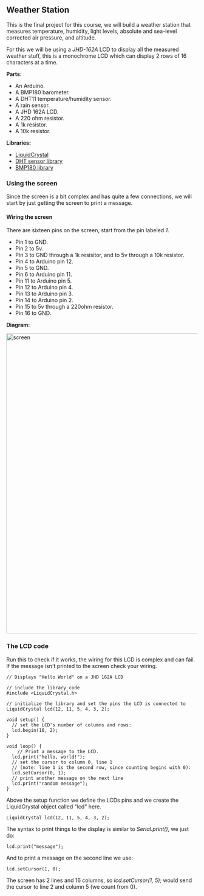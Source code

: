 ## Weather Station
This is the final project for this course, we will build a weather station that
measures temperature, humidity, light levels, absolute and sea-level corrected
air pressure, and  altitude.

For this we will be using a *JHD-162A* LCD to display all the measured weather
stuff, this is a monochrome LCD which can display 2 rows of 16 characters at a time.

**Parts:**

* An Arduino.
* A BMP180 barometer.
* A DHT11 temperature/humidity sensor.
* A rain sensor.
* A JHD 162A LCD.
* A 220 ohm resistor.
* A 1k resistor.
* A 10k resistor.

**Libraries:**

* [LiquidCrystal](https://github.com/arduino-libraries/LiquidCrystal)
* [DHT sensor library](https://github.com/adafruit/DHT-sensor-library)
* [BMP180 library](https://github.com/sparkfun/BMP180_Breakout_Arduino_Library)

### Using the screen
Since the screen is a bit complex and has quite a few connections, we will start
by just getting the screen to print a message.

#### Wiring the screen
There are sixteen pins on the screen, start from the pin labeled *1*.

* Pin 1 to GND.
* Pin 2 to 5v.
* Pin 3 to GND through a 1k resisitor, and to 5v through a 10k resistor.
* Pin 4 to Arduino pin 12.
* Pin 5 to GND.
* Pin 6 to Arduino pin 11.
* Pin 11 to Arduino pin 5.
* Pin 12 to Arduino pin 4.
* Pin 13 to Arduino pin 3.
* Pin 14 to Arduino pin 2.
* Pin 15 to 5v through a 220ohm resistor.
* Pin 16 to GND.

**Diagram:**

<img class="aligncenter wp-image-147 size-full" src="https://aaalearn.mystagingwebsite.com/wp-content/uploads/2018/04/screen.png" alt="screen" width="600" height="790" />

### The LCD code
Run this to check if it works, the wiring for this LCD is complex and can fail.
If the message isn't printed to the screen check your wiring.

```
// Displays "Hello World" on a JHD 162A LCD

// include the library code
#include <LiquidCrystal.h>

// initialize the library and set the pins the LCD is connected to
LiquidCrystal lcd(12, 11, 5, 4, 3, 2);

void setup() {
  // set the LCD's number of columns and rows:
  lcd.begin(16, 2);
}

void loop() {
	// Print a message to the LCD.
  lcd.print("hello, world!");
  // set the cursor to column 0, line 1
  // (note: line 1 is the second row, since counting begins with 0):
  lcd.setCursor(0, 1);
  // print another message on the next line
  lcd.print("random message");
}
```

Above the setup function we define the LCDs pins and we create the LiquidCrystal
object called "lcd" here.
```
LiquidCrystal lcd(12, 11, 5, 4, 3, 2);
```

The syntax to print things to the display is similar to *Serial.print()*, we just do:
```
lcd.print("message");
```

And to print a message on the second line we use:
```
lcd.setCursor(1, 0);
```
The screen has 2 lines and 16 columns, so *lcd.setCursor(1, 5);* would send the
cursor to line 2 and column 5 (we count from 0).
